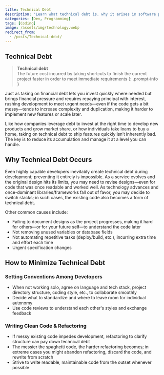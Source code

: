 ```yaml
---
title: Technical Debt
description: "Learn what technical debt is, why it arises in software projects, and how to minimize it with conventions, clean code, automation, and refactoring."
categories: [Dev, Programming]
tags: [Coding]
image: /assets/img/technology.webp
redirect_from:
  - /posts/Technical-debt/
---
```


## Technical Debt
> **Technical debt**  
> The future cost incurred by taking shortcuts to finish the current project faster in order to meet immediate requirements
{: .prompt-info }

Just as taking on financial debt lets you invest quickly where needed but brings financial pressure and requires repaying principal with interest, rushing development to meet urgent needs—even if the code gets a bit messy—tends to increase complexity and duplication, making it harder to implement new features or scale later.

Like how companies leverage debt to invest at the right time to develop new products and grow market share, or how individuals take loans to buy a home, taking on technical debt to ship features quickly isn’t inherently bad. The key is to reduce its accumulation and manage it at a level you can handle.

## Why Technical Debt Occurs
Even highly capable developers inevitably create technical debt during development; preventing it entirely is impossible.
As a service evolves and the original design hits its limits, you may need to revise designs—even for code that was once readable and worked well.
As technology advances and once-dominant libraries/frameworks fall out of favor, you may decide to switch stacks; in such cases, the existing code also becomes a form of technical debt.

Other common causes include:
- Failing to document designs as the project progresses, making it hard for others—or for your future self—to understand the code later
- Not removing unused variables or database fields
- Not automating repetitive tasks (deploy/build, etc.), incurring extra time and effort each time
- Urgent specification changes

## How to Minimize Technical Debt
### Setting Conventions Among Developers
- When not working solo, agree on language and tech stack, project directory structure, coding style, etc., to collaborate smoothly
- Decide what to standardize and where to leave room for individual autonomy
- Use code reviews to understand each other's styles and exchange feedback

### Writing Clean Code & Refactoring
- If messy existing code impedes development, refactoring to clarify structure can pay down technical debt
- The messier the spaghetti code, the harder refactoring becomes; in extreme cases you might abandon refactoring, discard the code, and rewrite from scratch
- Strive to write readable, maintainable code from the outset whenever possible
